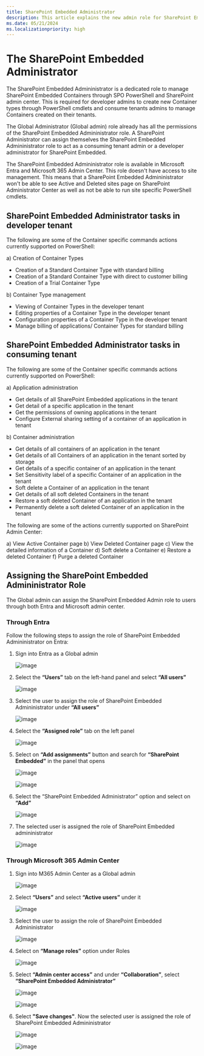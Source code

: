```yaml
---
title: SharePoint Embedded Administrator 
description: This article explains the new admin role for SharePoint Embedded.
ms.date: 05/21/2024
ms.localizationpriority: high
---
```


# The SharePoint Embedded Administrator 

The SharePoint Embedded Admininistrator is a dedicated role to manage SharePoint Embedded Containers through SPO PowerShell and SharePoint admin center. This is required for developer admins to create new Container types through PowerShell cmdlets and  consume tenants admins to manage Containers created on their tenants. 

The Global Administrator (Global admin) role already has all the permissions of the SharePoint Embedded Admininistrator role. A SharePoint Administrator can assign themselves the SharePoint Embedded Admininistrator role to act as a consuming tenant admin or a developer administrator for SharePoint Embedded. 

The SharePoint Embedded Admininistrator role is available in Microsoft Entra and Microsoft 365 Admin Center. This role doesn't have access to site management. This means that a SharePoint Embedded Admininistrator won't be able to see Active and Deleted sites page on SharePoint Administrator Center as well as not be able to run site specific PowerShell cmdlets. 

## SharePoint Embedded Administrator tasks in developer tenant
The following are some of the Container specific commands actions currently supported on PowerShell:

a)	Creation of Container Types
- Creation of a Standard Container Type with standard billing
- Creation of a Standard Container Type with direct to customer billing
- Creation of a Trial Container Type

b)	Container Type management
- Viewing of Container Types in the developer tenant
- Editing properties of a Container Type in the developer tenant
- Configuration properties of a Container Type in the developer tenant
- Manage billing of applications/ Container Types for standard billing

## SharePoint Embedded Administrator tasks in consuming tenant
The following are some of the Container specific commands actions currently supported on PowerShell:

a)	Application administration
- Get details of all SharePoint Embedded applications in the tenant
- Get detail of a specific application in the tenant
- Get the permissions of owning applications in the tenant
- Configure External sharing setting of a container of an application in tenant

b)	Container administration
- Get details of all containers of an application in the tenant
- Get details of all Containers of an application in the tenant sorted by storage
- Get details of a specific container of an application in the tenant
- Set Sensitivity label of a specific Container of an application in the tenant
- Soft delete a Container of an application in the tenant
- Get details of all soft deleted Containers in the tenant
- Restore a soft deleted Container of an application in the tenant
- Permanently delete a soft deleted Container of an application in the tenant

The following are some of the actions currently supported on SharePoint Admin Center:

a)	View Active Container page
b)	View Deleted Container page
c)	View the detailed information of a Container
d)	Soft delete a Container
e)	Restore a deleted Container
f)	Purge a deleted Container

## Assigning the SharePoint Embedded Admininistrator Role 

The Global admin can assign the SharePoint Embedded Admin role to users through both Entra and Microsoft admin center.  

### Through Entra 

Follow the following steps to assign the role of SharePoint Embedded Admininistrator on Entra: 

1. Sign into Entra as a Global admin 

    ![image](https://github.com/cindylay/sp-dev-docs/assets/136049061/a8e5c70e-7537-4027-8893-68a9e5108893)

1. Select the **“Users”** tab on the left-hand panel and select **“All users”**

    ![image](https://github.com/cindylay/sp-dev-docs/assets/136049061/6748a676-2a26-47a2-8429-1d24293d318a)

1. Select the user to assign the role of SharePoint Embedded Admininistrator under **“All users”**

    ![image](https://github.com/cindylay/sp-dev-docs/assets/136049061/8b95316c-f324-4500-80d5-1b693568fdcf)

1. Select the **“Assigned role”** tab on the left panel

    ![image](https://github.com/cindylay/sp-dev-docs/assets/136049061/75e69958-a139-41e9-9b25-59e343c469c0)

1. Select on **“Add assignments”** button and search for **“SharePoint Embedded”** in the panel that opens

    ![image](https://github.com/cindylay/sp-dev-docs/assets/136049061/c2d9db27-bc82-49a4-82fe-f0e3cab71db9)

    ![image](https://github.com/cindylay/sp-dev-docs/assets/136049061/2a1a8b56-6e19-4bb6-9fa0-27208abb80a1)

1. Select the “SharePoint Embedded Administrator” option and select on **“Add”**

    ![image](https://github.com/cindylay/sp-dev-docs/assets/136049061/0fc19905-786e-4e9e-b592-a255c0eb71ff)

1. The selected user is assigned the role of SharePoint Embedded admininistrator

    ![image](https://github.com/cindylay/sp-dev-docs/assets/136049061/199eb669-565f-4022-ba82-3472403c63cf)

### Through Microsoft 365 Admin Center

1. Sign into M365 Admin Center as a Global admin

    ![image](https://github.com/cindylay/sp-dev-docs/assets/136049061/8a52b7c6-91ed-4491-9e9d-26bffc1f0385)

1. Select **“Users”** and select **“Active users”** under it

    ![image](https://github.com/cindylay/sp-dev-docs/assets/136049061/933ebbd5-595a-4d7b-b4e6-4f718ee38317)

1. Select the user to assign the role of SharePoint Embedded Admininistrator

    ![image](https://github.com/cindylay/sp-dev-docs/assets/136049061/e9e806e0-efb4-4e35-b192-0e640f8e8431)

1. Select on **“Manage roles”** option under Roles

    ![image](https://github.com/cindylay/sp-dev-docs/assets/136049061/59e019ae-85aa-4282-bd15-5ba6f18d7ea7)

1. Select **“Admin center access”** and under **“Collaboration”**, select **“SharePoint Embedded Administrator”**

    ![image](https://github.com/cindylay/sp-dev-docs/assets/136049061/92786c95-ce03-4526-a591-bcabe7a4c700)

    ![image](https://github.com/cindylay/sp-dev-docs/assets/136049061/2227cf77-a9a0-498e-8cf4-76e4eb160df2)

1. Select **"Save changes"**. Now the selected user is assigned the role of SharePoint Embedded Admininistrator

    ![image](https://github.com/cindylay/sp-dev-docs/assets/136049061/6c64d48d-3c3b-48dc-8f01-0dae15322572)

    ![image](https://github.com/cindylay/sp-dev-docs/assets/136049061/bd94f615-8de6-49e7-b2ef-c80ffaf90d44)
